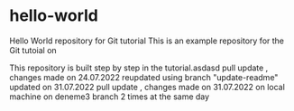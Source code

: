 # hello-world
Hello World repository for Git tutorial
This is an example repository for the Git tutoial on

This repository is built step by step in the tutorial.asdasd
pull update , changes made on 24.07.2022
reupdated using branch "update-readme"
updated on 31.07.2022
pull update , changes made on 31.07.2022 on local machine on deneme3 branch 2 times at the same day
